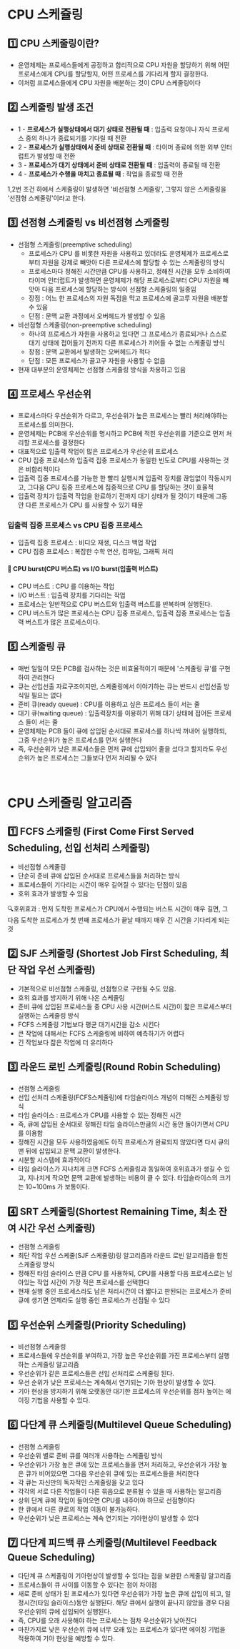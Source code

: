 # CPU 스케쥴링

## 1️⃣ CPU 스케줄링이란?

- 운영체제는 프로세스들에게 공정하고 합리적으로 CPU 자원을 할당하기 위해 어떤 프로세스에게 CPU를 할당할지, 어떤 프로세스를 기다리게 할지 결정한다.
- 이처럼 프로세스들에게 CPU 자원을 배분하는 것이 CPU 스케줄링이다

## 2️⃣ 스케줄링 발생 조건

- 1 - **프로세스가 실행상태에서 대기 상태로 전환될 때** : 입출력 요청이나 자식 프로세스 중의 하나가 종료되기를 기다릴 때 전환
- 2 - **프로세스가 실행상태에서 준비 상태로 전환될 때** : 타이머 종료에 의한 외부 인터럽트가 발생할 때 전환
- 3 - **프로세스가 대기 상태에서 준비 상태로 전환될 때** : 입출력이 종료될 때 전환
- 4 - **프로세스가 수행을 마치고 종료될 때** : 작업을 종료할 때 전환

1,2번 조건 하에서 스케줄링이 발생하면 '비선점형 스케줄링', 그렇지 않은 스케줄링을 '선점형 스케줄링'이라고 한다.

## 3️⃣ 선점형 스케줄링 vs 비선점형 스케줄링

- 선점형 스케줄링(preemptive scheduling)
  - 프로세스가 CPU 를 비롯한 자원을 사용하고 있더라도 운영체제가 프로세스로부터 자원을 강제로 빼앗아 다른 프로세스에 할당할 수 있는 스케줄링의 방식
  - 프로세스마다 정해진 시간만큼 CPU를 사용하고, 정해진 시간을 모두 소비하여 타이머 인터럽트가 발생하면 운영체제가 해당 프로세스로부터 CPU 자원을 빼앗아 다음 프로세스에 할당하는 방식이 선점형 스케줄링의 일종임
  - 장점 : 어느 한 프로세스의 자원 독점을 막고 프로세스에 골고루 자원을 배분할 수 있음
  - 단점 : 문맥 교환 과정에서 오버헤드가 발생할 수 있음
- 비선점형 스케줄링(non-preemptive scheduling)
  - 하나의 프로세스가 자원을 사용하고 있다면 그 프로세스가 종료되거나 스스로 대기 상태에 접어들기 전까지 다른 프로세스가 끼어들 수 없는 스케줄링 방식
  - 장점 : 문맥 교환에서 발생하는 오버헤드가 적다
  - 단점 : 모든 프로세스가 골고구 자원을 사용할 수 없음
- 현재 대부분의 운영체제는 선점형 스케줄링 방식을 차용하고 있음

## 4️⃣ 프로세스 우선순위

- 프로세스마다 우선순위가 다르고, 우선순위가 높은 프로세스는 빨리 처리해야하는 프로세스를 의미한다.
- 운영체제는 PCB에 우선순위를 명시하고 PCB에 적힌 우선순위를 기준으로 먼저 처리할 프로세스를 결정한다
- 대표적으로 입출력 작업이 많은 프로세스가 우선순위 프로세스
- CPU 집중 프로세스와 입출력 집중 프로세스가 동일한 빈도로 CPU를 사용하는 것은 비합리적이다
- 입출력 집중 프로세스를 가능한 한 빨리 실행시켜 입출력 장치를 끊임없이 작동시키고, 그다음 CPU 집중 프로세스에 집중적으로 CPU 를 할당하는 것이 효율적
- 입출력 장치가 입출력 작업을 완료하기 전까지 대기 상태가 될 것이기 때문에 그동안 다른 프로세스가 CPU 를 사용할 수 있기 때문

### 입출력 집중 프로세스 vs CPU 집중 프로세스

- 입출력 집중 프로세스 : 비디오 재생, 디스크 백업 작업
- CPU 집중 프로세스 : 복잡한 수학 연산, 컴파일, 그래픽 처리

#### 🔅 CPU burst(CPU 버스트) vs I/O burst(입출력 버스트)

- CPU 버스트 : CPU 를 이용하는 작업
- I/O 버스트 : 입출력 장치를 기다리는 작업
- 프로세스는 일반적으로 CPU 버스트와 입출력 버스트를 반복하며 실행된다.
- CPU 버스트가 많은 프로세스는 CPU 집중 프로세스, 입출력 집중 프로세스는 입출력 버스트가 많은 프로세스이다.

## 5️⃣ 스케줄링 큐

- 매번 일일이 모든 PCB를 검사하는 것은 비효율적이기 때문에 '스케줄링 큐'를 구현하여 관리한다
- 큐는 선입선출 자료구조이지만, 스케줄링에서 이야기하는 큐는 반드시 선입선출 방식일 필요는 없다
- 준비 큐(ready queue) : CPU를 이용하고 싶은 프로세스 들이 서는 줄
- 대기 큐(waiting queue) : 입출력장치를 이용하기 위해 대기 상태에 접어든 프로세스 들이 서는 줄
- 운영체제는 PCB 들이 큐에 삽입된 순서대로 프로세스를 하나씩 꺼내어 실행하되, 그중 우선순위가 높은 프로세스를 먼저 실행한다
- 즉, 우선순위가 낮은 프로세스들은 먼저 큐에 삽입되어 줄을 섰다고 할지라도 우선순위가 높은 프로세스는 그들보다 먼저 처리될 수 있다

<br>

# CPU 스케줄링 알고리즘

## 1️⃣ FCFS 스케줄링 (First Come First Served Scheduling, 선입 선처리 스케줄링)

- 비선점형 스케줄링
- 단순히 준비 큐에 삽입된 순서대로 프로세스들을 처리하는 방식
- 프로세스들이 기다리는 시간이 매우 길어질 수 있다는 단점이 있음
- 호위 효과가 발생할 수 있음

🔍호위효과 : 먼저 도착한 프로세스가 CPU에서 수행되는 버스트 시간이 매우 길면, 그 다음 도착한 프로세스가 첫 번째 프로세스가 끝날 때까지 매우 긴 시간을 기다리게 되는 것

## 2️⃣ SJF 스케줄링 (Shortest Job First Scheduling, 최단 작업 우선 스케줄링)

- 기본적으로 비선점형 스케줄링, 선점형으로 구현될 수도 있음.
- 호위 효과를 방지하기 위해 나온 스케줄링
- 준비 큐에 삽입된 프로세스들 중 CPU 사용 시간(버스트 시간)이 짧은 프로세스부터 실행하는 스케줄링 방식
- FCFS 스케줄링 기법보다 평균 대기시간을 감소 시킨다
- 큰 작업에 대해서는 FCFS 스케줄링에 비하여 예측하기가 어렵다
- 긴 작업보다 잛은 작업에 더 유리하다

## 3️⃣ 라운드 로빈 스케줄링(Round Robin Scheduling)

- 선점형 스케줄링
- 선입 선처리 스케줄링(FCFS스케줄링)에 타임슬라이스 개념이 더해진 스케줄링 방식
- 타임 슬라이스 : 프로세스가 CPU를 사용할 수 있는 정해진 시간
- 즉, 큐에 삽입된 순서대로 정해진 타임 슬라이스만큼의 시간 동안 돌아가면서 CPU를 이용함
- 정해진 시간을 모두 사용하였음에도 아직 프로세스가 완료되지 않았다면 다시 큐의 맨 뒤에 삽입되고 문맥 교환이 발생한다.
- 시분할 시스템에 효과적이다
- 타임 슬라이스가 지나치게 크면 FCFS 스케줄링과 동일하여 호위효과가 생길 수 있고, 지나치게 작으면 문맥 교환에 발생하는 비용이 클 수 있다. 타임슬라이스의 크기는 10~100ms 가 보통이다. 

## 4️⃣ SRT 스케줄링(Shortest Remaining Time, 최소 잔여 시간 우선 스케줄링)

- 선점형 스케줄링
- 최단 작업 우선 스케줄(SJF 스케줄링)링 알고리즘과 라운드 로빈 알고리즘을 합친 스케줄링 방식
- 정해진 타임 슬라이스 만큼 CPU 를 사용하되, CPU를 사용할 다음 프로세스로는 남아있는 작업 시간이 가장 적은 프로세스를 선택한다
- 현재 실행 중인 프로세스라도 남은 처리시간이 더 짧다고 판된되는 프로세스가 준비 큐에 생기면 언제라도 실행 중인 프로세스가 선점될 수 있다

## 5️⃣ 우선순위 스케줄링(Priority Scheduling)

- 비선점형 스케줄링
- 프로세스들에 우선순위를 부여하고, 가장 높은 우선순위를 가진 프로세스부터 실행하는 스케줄링 알고리즘
- 우선순위가 같은 프로세스들은 선입 선처리로 스케줄링 된다.
- 우선 순위가 낮은 프로세스는 계속해서 연기되는 기아 현상이 발생할 수 있다.
- 기아 현상을 방지하기 위해 오랫동안 대기한 프로세스의 우선순위를 점차 높이는 에이징 기법을 사용할 수 있다.

## 6️⃣ 다단계 큐 스케줄링(Multilevel Queue Scheduling)
- 선점형 스케줄링
- 우선순위 별로 준비 큐를 여러개 사용하는 스케줄링 방식
- 우선순위가 가장 높은 큐에 있는 프로세스들을 먼저 처리하고, 우선순위가 가장 높은 큐가 비어있으면 그다음 우선순위 큐에 있는 프로세스들을 처리한다
- 각 큐는 자신만의 독자적인 스케줄링을 갖고 있다
- 각각의 서로 다른 작업들이 다른 묶음으로 분류될 수 있을 때 사용하는 알고리즘
- 상위 단계 큐에 작업이 들어오면 CPU를 내주어야 하므로 선점형이다
- 한 큐에서 다른 큐로의 작업 이동이 불가능하다.
- 우선순위가 낮은 프로세스는 계속 연기되는 기아현상이 발생할 수 있다

## 7️⃣ 다단계 피드백 큐 스케줄링(Multilevel Feedback Queue Scheduling)

- 다단계 큐 스케줄링이 기아현상이 발생할 수 있다는 점을 보완한 스케줄링 알고리즘
- 프로세스들이 큐 사이를 이동할 수 있다는 점이 차이점
- 새로 준비 상태가 된 프로세스가 있다면 우선순위가 가장 높은 큐에 삽입이 되고, 일정시간(타임 슬라이스)동안 실행된다. 해당 큐에서 실행이 끝나지 않았을 경우 다음 우선순위의 큐에 삽입되어 실행된다.
- 즉, CPU를 오래 사용해야 하는 프로세스는 점차 우선순위가 낮아진다
- 마찬가지로 낮은 우선순위 큐에 너무 오래 있는 프로세스가 있다면 에이징 기법을 적용하여 기아 현상을 예방할 수 있다.
